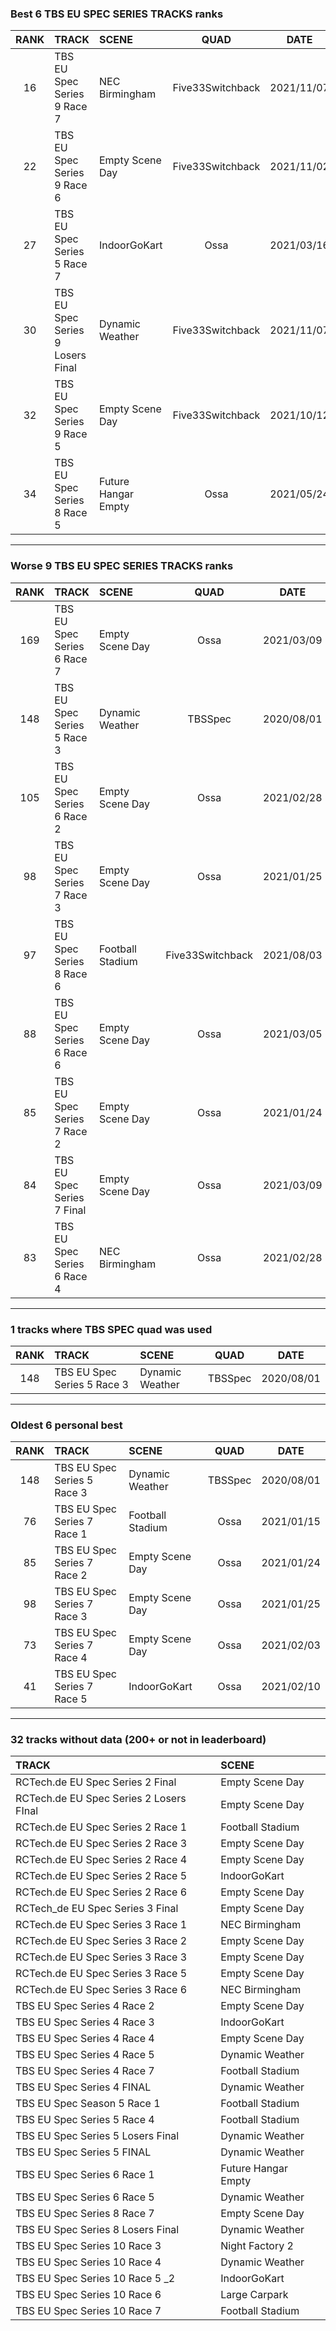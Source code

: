 ### Best 6 TBS EU SPEC SERIES TRACKS ranks
|RANK|TRACK|SCENE|QUAD|DATE|
|:---:|:---|:---|:---:|:---:|
|16|TBS EU Spec Series 9 Race 7|NEC Birmingham|Five33Switchback|2021/11/07|
|22|TBS EU Spec Series 9 Race 6|Empty Scene Day|Five33Switchback|2021/11/02|
|27|TBS EU Spec Series 5 Race 7|IndoorGoKart|Ossa|2021/03/16|
|30|TBS EU Spec Series 9 Losers Final|Dynamic Weather|Five33Switchback|2021/11/07|
|32|TBS EU Spec Series 9 Race 5|Empty Scene Day|Five33Switchback|2021/10/12|
|34|TBS EU Spec Series 8 Race 5|Future Hangar Empty|Ossa|2021/05/24|
---
### Worse 9 TBS EU SPEC SERIES TRACKS ranks
|RANK|TRACK|SCENE|QUAD|DATE|
|:---:|:---|:---|:---:|:---:|
|169|TBS EU Spec Series 6 Race 7|Empty Scene Day|Ossa|2021/03/09|
|148|TBS EU Spec Series 5 Race 3|Dynamic Weather|TBSSpec|2020/08/01|
|105|TBS EU Spec Series 6 Race 2|Empty Scene Day|Ossa|2021/02/28|
|98|TBS EU Spec Series 7 Race 3|Empty Scene Day|Ossa|2021/01/25|
|97|TBS EU Spec Series 8 Race 6|Football Stadium|Five33Switchback|2021/08/03|
|88|TBS EU Spec Series 6 Race 6|Empty Scene Day|Ossa|2021/03/05|
|85|TBS EU Spec Series 7 Race 2|Empty Scene Day|Ossa|2021/01/24|
|84|TBS EU Spec Series 7 Final|Empty Scene Day|Ossa|2021/03/09|
|83|TBS EU Spec Series 6 Race 4|NEC Birmingham|Ossa|2021/02/28|
---
### 1 tracks where TBS SPEC quad was used
|RANK|TRACK|SCENE|QUAD|DATE|
|:---:|:---|:---|:---:|:---:|
|148|TBS EU Spec Series 5 Race 3|Dynamic Weather|TBSSpec|2020/08/01|
---
### Oldest 6 personal best
|RANK|TRACK|SCENE|QUAD|DATE|
|:---:|:---|:---|:---:|:---:|
|148|TBS EU Spec Series 5 Race 3|Dynamic Weather|TBSSpec|2020/08/01|
|76|TBS EU Spec Series 7 Race 1|Football Stadium|Ossa|2021/01/15|
|85|TBS EU Spec Series 7 Race 2|Empty Scene Day|Ossa|2021/01/24|
|98|TBS EU Spec Series 7 Race 3|Empty Scene Day|Ossa|2021/01/25|
|73|TBS EU Spec Series 7 Race 4|Empty Scene Day|Ossa|2021/02/03|
|41|TBS EU Spec Series 7 Race 5|IndoorGoKart|Ossa|2021/02/10|
---
### 32 tracks without data (200+ or not in leaderboard)
|TRACK|SCENE|
|:---|:---|
|RCTech.de EU Spec Series 2 Final|Empty Scene Day|
|RCTech.de EU Spec Series 2 Losers FInal|Empty Scene Day|
|RCTech.de EU Spec Series 2 Race 1|Football Stadium|
|RCTech.de EU Spec Series 2 Race 3|Empty Scene Day|
|RCTech.de EU Spec Series 2 Race 4|Empty Scene Day|
|RCTech.de EU Spec Series 2 Race 5|IndoorGoKart|
|RCTech.de EU Spec Series 2 Race 6|Empty Scene Day|
|RCTech_de EU Spec Series 3 Final|Empty Scene Day|
|RCTech.de EU Spec Series 3 Race 1|NEC Birmingham|
|RCTech.de EU Spec Series 3 Race 2|Empty Scene Day|
|RCTech.de EU Spec Series 3 Race 3|Empty Scene Day|
|RCTech.de EU Spec Series 3 Race 5|Empty Scene Day|
|RCTech.de EU Spec Series 3 Race 6|NEC Birmingham|
|TBS EU Spec Series 4 Race 2|Empty Scene Day|
|TBS EU Spec Series 4 Race 3|IndoorGoKart|
|TBS EU Spec Series 4 Race 4|Empty Scene Day|
|TBS EU Spec Series 4 Race 5|Dynamic Weather|
|TBS EU Spec Series 4 Race 7|Football Stadium|
|TBS EU Spec Series 4 FINAL|Dynamic Weather|
|TBS EU Spec Season 5 Race 1|Football Stadium|
|TBS EU Spec Series 5 Race 4|Football Stadium|
|TBS EU Spec Series 5 Losers Final|Dynamic Weather|
|TBS EU Spec Series 5 FINAL|Dynamic Weather|
|TBS EU Spec Series 6 Race 1|Future Hangar Empty|
|TBS EU Spec Series 6 Race 5|Dynamic Weather|
|TBS EU Spec Series 8 Race 7|Empty Scene Day|
|TBS EU Spec Series 8 Losers Final|Dynamic Weather|
|TBS EU Spec Series 10 Race 3|Night Factory 2|
|TBS EU Spec Series 10 Race 4|Dynamic Weather|
|TBS EU Spec Series 10 Race 5 _2|IndoorGoKart|
|TBS EU Spec Series 10 Race 6|Large Carpark|
|TBS EU Spec Series 10 Race 7|Football Stadium|
